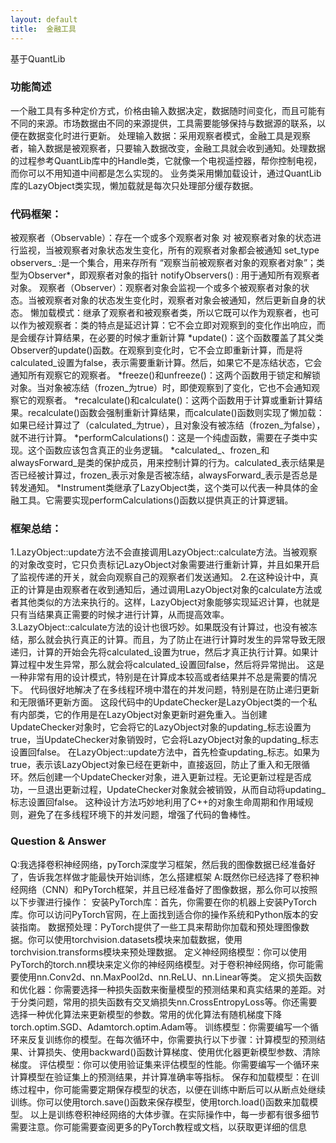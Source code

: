```yaml
---
layout: default
title:  金融工具
---
```


 基于QuantLib
 

 ### 功能简述
一个融工具有多种定价方式，价格由输入数据决定，数据随时间变化，而且可能有不同的来源。市场数据由不同的来源提供，工具需要能够保持与数据源的联系，以便在数据变化时进行更新。
处理输入数据：采用观察者模式，金融工具是观察者，输入数据是被观察者，只要输入数据改变，金融工具就会收到通知。处理数据的过程参考QuantLib库中的Handle类，它就像一个电视遥控器，帮你控制电视，而你可以不用知道中间都是怎么实现的。
业务类采用懒加载设计，通过QuantLib库的LazyObject类实现，懒加载就是每次只处理部分缓存数据。

### 代码框架：
被观察者（Observable）：存在一个或多个观察者对象 对 被观察者对象的状态进行监视，当被观察者对象状态发生变化，所有的观察者对象都会被通知
set_type observers_ :是一个集合<set>，用来存所有 “观察当前被观察者对象的观察者对象”；类型为Observer*，即观察者对象的指针
notifyObservers() : 用于通知所有观察者对象。
观察者（Observer）：观察者对象会监视一个或多个被观察者对象的状态。当被观察者对象的状态发生变化时，观察者对象会被通知，然后更新自身的状态。
懒加载模式：继承了观察者和被观察者类，所以它既可以作为观察者，也可以作为被观察者：类的特点是延迟计算：它不会立即对观察到的变化作出响应，而是会缓存计算结果，在必要的时候才重新计算
*update()：这个函数覆盖了其父类Observer的update()函数。在观察到变化时，它不会立即重新计算，而是将calculated_设置为false，表示需要重新计算。然后，如果它不是冻结状态，它会通知所有观察它的观察者。
*freeze()和unfreeze()：这两个函数用于锁定和解锁对象。当对象被冻结（frozen_为true）时，即使观察到了变化，它也不会通知观察它的观察者。
*recalculate()和calculate()：这两个函数用于计算或重新计算结果。recalculate()函数会强制重新计算结果，而calculate()函数则实现了懒加载：如果已经计算过了（calculated_为true），且对象没有被冻结（frozen_为false），就不进行计算。
*performCalculations()：这是一个纯虚函数，需要在子类中实现。这个函数应该包含真正的业务逻辑。
*calculated_、frozen_和alwaysForward_是类的保护成员，用来控制计算的行为。calculated_表示结果是否已经被计算过，frozen_表示对象是否被冻结，alwaysForward_表示是否总是转发通知。
*Instrument类继承了LazyObject类，这个类可以代表一种具体的金融工具。它需要实现performCalculations()函数以提供真正的计算逻辑。

### 框架总结：
1.LazyObject::update方法不会直接调用LazyObject::calculate方法。当被观察的对象改变时，它只负责标记LazyObject对象需要进行重新计算，并且如果开启了监视传递的开关，就会向观察自己的观察者们发送通知。
2.在这种设计中，真正的计算是由观察者在收到通知后，通过调用LazyObject对象的calculate方法或者其他类似的方法来执行的。这样，LazyObject对象能够实现延迟计算，也就是只有当结果真正需要的时候才进行计算，从而提高效率。
3.LazyObject::calculate方法的设计也很巧妙。如果既没有计算过，也没有被冻结，那么就会执行真正的计算。而且，为了防止在进行计算时发生的异常导致无限递归，计算的开始会先将calculated_设置为true，然后才真正执行计算。如果计算过程中发生异常，那么就会将calculated_设置回false，然后将异常抛出。
这是一种非常有用的设计模式，特别是在计算成本较高或者结果并不总是需要的情况下。
代码很好地解决了在多线程环境中潜在的并发问题，特别是在防止递归更新和无限循环更新方面。
这段代码中的UpdateChecker是LazyObject类的一个私有内部类，它的作用是在LazyObject对象更新时避免重入。当创建UpdateChecker对象时，它会将它的LazyObject对象的updating_标志设置为true，当UpdateChecker对象销毁时，它会将LazyObject对象的updating_标志设置回false。
在LazyObject::update方法中，首先检查updating_标志。如果为true，表示该LazyObject对象已经在更新中，直接返回，防止了重入和无限循环。然后创建一个UpdateChecker对象，进入更新过程。无论更新过程是否成功，一旦退出更新过程，UpdateChecker对象就会被销毁，从而自动将updating_标志设置回false。
这种设计方法巧妙地利用了C++的对象生命周期和作用域规则，避免了在多线程环境下的并发问题，增强了代码的鲁棒性。


### Question & Answer
Q:我选择卷积神经网络，pyTorch深度学习框架，然后我的图像数据已经准备好了，告诉我怎样做才能最快开始训练，怎么搭建框架
A:既然你已经选择了卷积神经网络（CNN）和PyTorch框架，并且已经准备好了图像数据，那么你可以按照以下步骤进行操作：
安装PyTorch库：首先，你需要在你的机器上安装PyTorch库。你可以访问PyTorch官网，在上面找到适合你的操作系统和Python版本的安装指南。
数据预处理：PyTorch提供了一些工具来帮助你加载和预处理图像数据。你可以使用torchvision.datasets模块来加载数据，使用torchvision.transforms模块来预处理数据。
定义神经网络模型：你可以使用PyTorch的torch.nn模块来定义你的神经网络模型。对于卷积神经网络，你可能需要使用nn.Conv2d、nn.MaxPool2d、nn.ReLU、nn.Linear等类。
定义损失函数和优化器：你需要选择一种损失函数来衡量模型的预测结果和真实结果的差距。对于分类问题，常用的损失函数有交叉熵损失nn.CrossEntropyLoss等。你还需要选择一种优化算法来更新模型的参数。常用的优化算法有随机梯度下降torch.optim.SGD、Adamtorch.optim.Adam等。
训练模型：你需要编写一个循环来反复训练你的模型。在每次循环中，你需要执行以下步骤：计算模型的预测结果、计算损失、使用backward()函数计算梯度、使用优化器更新模型参数、清除梯度。
评估模型：你可以使用验证集来评估模型的性能。你需要编写一个循环来计算模型在验证集上的预测结果，并计算准确率等指标。
保存和加载模型：在训练过程中，你可能需要定期保存模型的状态，以便在训练中断后可以从断点处继续训练。你可以使用torch.save()函数来保存模型，使用torch.load()函数来加载模型。
以上是训练卷积神经网络的大体步骤。在实际操作中，每一步都有很多细节需要注意。你可能需要查阅更多的PyTorch教程或文档，以获取更详细的信息